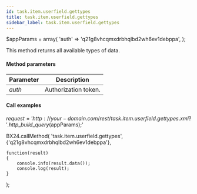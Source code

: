```yaml
---
id: task.item.userfield.gettypes
title: task.item.userfield.gettypes
sidebar_label: task.item.userfield.gettypes
---
```

$appParams = array(
     'auth' =\> 'q21g8vhcqmxdrbhqlbd2wh6ev1debppa',
);

This method returns all available types of data.

#### Method parameters

| Parameter | Description |
| --- | --- |
| _auth_ | Authorization token. |

#### Call examples

$request = 'http://your-domain.com/rest/task.item.userfield.gettypes.xml?'.http\_build\_query($appParams);'



BX24.callMethod(
    'task.item.userfield.gettypes',
    {'q21g8vhcqmxdrbhqlbd2wh6ev1debppa'},

    function(result)
    {
        console.info(result.data());
        console.log(result);
    }
);